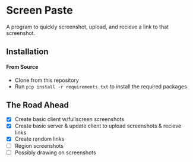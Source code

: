 # Screen Paste
A program to quickly screenshot, upload, and recieve a link to that screenshot.

## Installation
#### From Source
* Clone from this repository
* Run `pip install -r requirements.txt` to install the required packages

## The Road Ahead
- [x] Create basic client w/fullscreen screenshots
- [x] Create basic server & update client to upload screenshots & recieve links
- [x] Create random links
- [ ] Region screenshots
- [ ] Possibly drawing on screenshots
